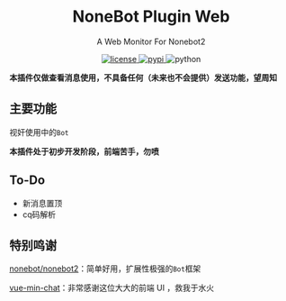 <div align="center">

# NoneBot Plugin Web

A Web Monitor For Nonebot2

</div>

<p align="center">
  <a href="https://raw.githubusercontent.com/abrahum/nonebot-plugin-web/master/LICENSE">
    <img src="https://img.shields.io/github/license/abrahum/nonebot_plugin_web.svg" alt="license">
  </a>
  <a href="https://pypi.python.org/pypi/nonebot-plugin-web">
    <img src="https://img.shields.io/pypi/v/nonebot-plugin-web.svg" alt="pypi">
  </a>
  <img src="https://img.shields.io/badge/python-3.8+-blue.svg" alt="python">
</p>

**本插件仅做查看消息使用，不具备任何（未来也不会提供）发送功能，望周知**

## 主要功能

视奸使用中的`Bot`

**本插件处于初步开发阶段，前端苦手，勿喷**

## To-Do

- 新消息置顶
- cq码解析

## 特别鸣谢

[nonebot/nonebot2](https://github.com/nonebot/nonebot2/)：简单好用，扩展性极强的`Bot`框架

[vue-min-chat](https://github.com/WeiLin-Liao/vue-min-chat)：非常感谢这位大大的前端 UI ，救我于水火